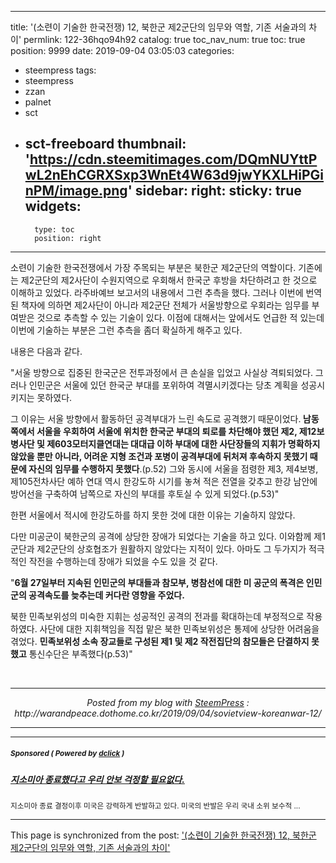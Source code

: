 
---
title: '(소련이 기술한 한국전쟁) 12, 북한군 제2군단의 임무와 역할, 기존 서술과의 차이'
permlink: 122-36hqo94h92
catalog: true
toc_nav_num: true
toc: true
position: 9999
date: 2019-09-04 03:05:03
categories:
- steempress
tags:
- steempress
- zzan
- palnet
- sct
- sct-freeboard
thumbnail: 'https://cdn.steemitimages.com/DQmNUYttPwL2nEhCGRXSxp3WnEt4W63d9jwYKXLHiPGinPM/image.png'
sidebar:
    right:
        sticky: true
widgets:
    -
        type: toc
        position: right
---


<p>소련이 기술한 한국전쟁에서 가장 주목되는 부분은 북한군 제2군단의 역할이다. 기존에는 제2군단의 제2사단이 수원지역으로 우회해서 한국군 후방을 차단하려고 한 것으로 이해하고 있었다. 라주바예브 보고서의 내용에서 그런 추측을 했다. 그러나 이번에 번역된 책자에 의하면 제2사단이 아니라 제2군단 전체가 서울방향으로 우회라는 임무를 부여받은 것으로 추측할 수 있는 기술이 있다. 이점에 대해서는 앞에서도 언급한 적 있는데 이번에 기술하는 부분은 그런 추측을 좀더 확실하게 해주고 있다. </p>
<p>내용은 다음과 같다. </p>
<p>"서울 방향으로 집중된 한국군은 전투과정에서 큰 손실을 입었고 사실상 격퇴되었다. 그러나 인민군은 서울에 있던 한국군 부대를 포위하여 격멸시키겠다는 당초 계획을 성공시키지는 못하였다. </p>
<p>그 이유는 서울 방향에서 활동하던 공격부대가 느린 속도로 공격했기 때문이었다.<strong> 남동쪽에서 서울을 우회하여 서울에 위치한 한국군 부대의 퇴로를 차단해야 했던 제2, 제12보병사단 및 제603모터지클연대는 대대급 이하 부대에 대한 사단장들의 지휘가 명확하지 않았을 뿐만 아니라, 어려운 지형 조건과 포병이 공격부대에 뒤처져 후속하지 못했기 때문에 자신의 임무를 수행하지 못했다</strong>.(p.52) 그와 동시에 서울을 점령한 제3, 제4보병, 제105전차사단 예하 연대 역시 한강도하 시기를 놓쳐 적은 전열을 갖추고 한강 남안에 방어선을 구축하여 남쪽으로 자신의 부대를 후토실 수 있게 되었다.(p.53)" </p>
<p>한편 서울에서 적시에 한강도하를 하지 못한 것에 대한 이유는 기술하지 않았다. </p>
<p>다만 미공군이 북한군의 공격에 상당한 장애가 되었다는 기술을 하고 있다. 이와함께 제1군단과 제2군단의 상호협조가 원활하지 않았다는 지적이 있다. 아마도 그 두가지가 적극적인 작전을 수행하는데 장애가 되었을 수도 있을 것 같다. </p>
<p>"<strong>6월 27일부터 지속된 인민군의 부대들과 참모부, 병참선에 대한 미 공군의 폭격은 인민군의 공격속도를 늦추는데 커다란 영향을 주었다. </strong></p>
<p>북한 민족보위성의 미숙한 지휘는 성공적인 공격의 전과를 확대하는데 부정적으로 작용하였다. 사단에 대한 지휘책임을 직접 맡은 북한 민족보위성은 통제에 상당한 어려움을 겪었다. <strong>민족보위성 소속  장교들로 구성된 제1 및 제2 작전집단의 참모들은 단결하지 못했고</strong> 통신수단은 부족했다(p.53)"</p>
<p> </p>
 <br /><center><hr/><em>Posted from my blog with <a href='https://wordpress.org/plugins/steempress/'>SteemPress</a> : http://warandpeace.dothome.co.kr/2019/09/04/sovietview-koreanwar-12/ </em><hr/></center>

---

#####  <sub> **Sponsored ( Powered by [dclick](https://www.dclick.io) )** </sub>
##### [지소미아 종료했다고 우리 안보 걱정할 필요없다.](https://api.dclick.io/v1/c?x=eyJhbGciOiJIUzI1NiIsInR5cCI6IkpXVCJ9.eyJjIjoid2lzZG9tYW5kanVzdGljZSIsInMiOiIxMjItMzZocW85NGg5MiIsImEiOlsidC0yMDE3Il0sInVybCI6Imh0dHBzOi8vc3RlZW1pdC5jb20vc3RlZW1wcmVzcy9Ab2xkc3RvbmUvb294OXJtamZpZyIsImlhdCI6MTU2NzU2NjkwOSwiZXhwIjoxODgyOTI2OTA5fQ.S3niqpVK3yyZ0w0z3hhEPSWS8QUcXF9z1FZRfXAI2GY)
<sup>지소미아 종료 결정이후 미국은 강력하게 반발하고 있다. 미국의 반발은 우리 국내 소위 보수적 ...</sup>


- - -

This page is synchronized from the post: ['(소련이 기술한 한국전쟁) 12, 북한군 제2군단의 임무와 역할, 기존 서술과의 차이'](https://steemit.com/@wisdomandjustice/122-36hqo94h92)
